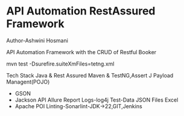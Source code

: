 # API Automation RestAssured Framework

Author-Ashwini Hosmani

API Automation Framework with the CRUD of Restful Booker

mvn test -Dsurefire.suiteXmFiles=tetng.xml

Tech Stack
Java & Rest Assured
Maven & TestNG,Assert J
Payload Managent(POJO)
- GSON
- Jackson API
Allure Report
Logs-log4j
Test-Data JSON Files
Excel
- Apache POI
Linting-Sonarlint-JDK->22,GIT,Jenkins
